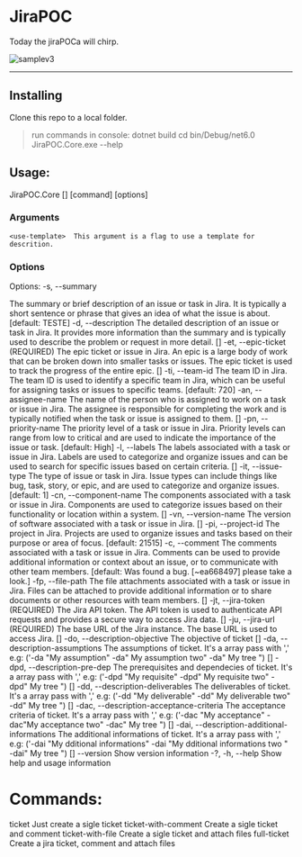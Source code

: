 # JiraPOC

Today the jiraPOCa will chirp.

![samplev3](https://user-images.githubusercontent.com/102624521/188141832-92f687c2-8c31-4849-b320-01320d7cb7d5.png)



****

## Installing

Clone this repo to a local folder.
> run commands in console: 
> dotnet build
> cd bin/Debug/net6.0
> JiraPOC.Core.exe --help

## Usage:
  JiraPOC.Core [<use-template>] [command] [options]

### Arguments
	<use-template>  This argument is a flag to use a template for descrition.
### Options
Options:
  -s, --summary <summary>                                     The summary or brief description of an issue or task in
                                                              Jira. It is typically a short sentence or phrase that
                                                              gives an idea of what the issue is about. [default:
                                                              TESTE]
  -d, --description <description>                             The detailed description of an issue or task in Jira. It
                                                              provides more information than the summary and is
                                                              typically used to describe the problem or request in more
                                                              detail. []
  -et, --epic-ticket <epic-ticket> (REQUIRED)                 The epic ticket or issue in Jira. An epic is a large body
                                                              of work that can be broken down into smaller tasks or
                                                              issues. The epic ticket is used to track the progress of
                                                              the entire epic. []
  -ti, --team-id <team-id>                                    The team ID in Jira. The team ID is used to identify a
                                                              specific team in Jira, which can be useful for assigning
                                                              tasks or issues to specific teams. [default: 720]
  -an, --assignee-name <assignee-name>                        The name of the person who is assigned to work on a task
                                                              or issue in Jira. The assignee is responsible for
                                                              completing the work and is typically notified when the
                                                              task or issue is assigned to them. []
  -pn, --priority-name <priority-name>                        The priority level of a task or issue in Jira. Priority
                                                              levels can range from low to critical and are used to
                                                              indicate the importance of the issue or task. [default:
                                                              High]
  -l, --labels <labels>                                       The labels associated with a task or issue in Jira.
                                                              Labels are used to categorize and organize issues and can
                                                              be used to search for specific issues based on certain
                                                              criteria. []
  -it, --issue-type <issue-type>                              The type of issue or task in Jira. Issue types can
                                                              include things like bug, task, story, or epic, and are
                                                              used to categorize and organize issues. [default: 1]
  -cn, --component-name <component-name>                      The components associated with a task or issue in Jira.
                                                              Components are used to categorize issues based on their
                                                              functionality or location within a system. []
  -vn, --version-name <version-name>                          The version of software associated with a task or issue
                                                              in Jira. []
  -pi, --project-id <project-id>                              The project in Jira. Projects are used to organize issues
                                                              and tasks based on their purpose or area of focus.
                                                              [default: 21515]
  -c, --comment <comment>                                     The comments associated with a task or issue in Jira.
                                                              Comments can be used to provide additional information or
                                                              context about an issue, or to communicate with other team
                                                              members. [default: Was found a bug. [~ea668497] please
                                                              take a look.]
  -fp, --file-path <file-path>                                The file attachments associated with a task or issue in
                                                              Jira. Files can be attached to provide additional
                                                              information or to share documents or other resources with
                                                              team members. []
  -jt, --jira-token <jira-token> (REQUIRED)                   The Jira API token. The API token is used to authenticate
                                                              API requests and provides a secure way to access Jira
                                                              data. []
  -ju, --jira-url <jira-url> (REQUIRED)                       The base URL of the Jira instance. The base URL is used
                                                              to access Jira. []
  -do, --description-objective <description-objective>        The objective of ticket []
  -da, --description-assumptions <description-assumptions>    The assumptions of ticket. It's a array pass with ','
                                                              e.g: ('-da "My assumption" -da" My assumption two" -da"
                                                              My tree ") []
  -dpd, --description-pre-dep <description-pre-dep>           The prerequisites and dependecies of ticket. It's a array
                                                              pass with ',' e.g: ('-dpd "My requisite" -dpd" My
                                                              requisite two" -dpd" My tree ") []
  -dd, --description-deliverables <description-deliverables>  The deliverables of ticket. It's a array pass with ','
                                                              e.g: ('-dd "My deliverable" -dd" My deliverable two" -dd"
                                                              My tree ") []
  -dac, --description-acceptance-criteria                     The acceptance criteria of ticket. It's a array pass with
  <description-acceptance-criteria>                           ',' e.g: ('-dac "My acceptance" -dac"My acceptance two"
                                                              -dac" My tree ") []
  -dai, --description-additional-informations                 The additional informations of ticket. It's a array pass
  <description-additional-informations>                       with ',' e.g: ('-dai "My dditional informations" -dai "My
                                                              dditional informations two " -dai" My tree ") []
  --version                                                   Show version information
  -?, -h, --help                                              Show help and usage information
# Commands:
  ticket <use-template>               Just create a sigle ticket
  ticket-with-comment <use-template>  Create a sigle ticket and comment
  ticket-with-file <use-template>     Create a sigle ticket and  attach files
  full-ticket <use-template>          Create a jira ticket, comment and attach files

